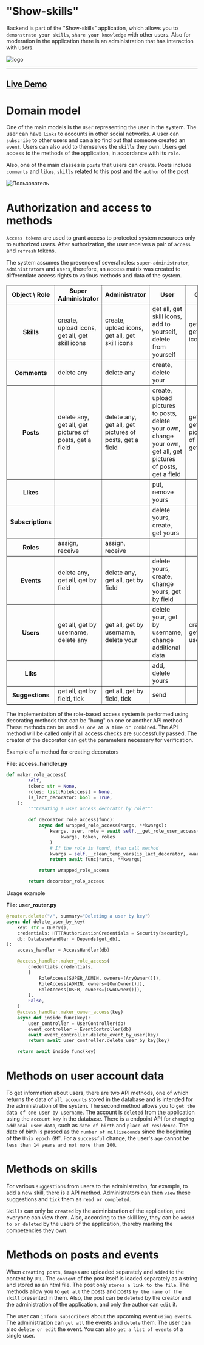 # "Show-skills"

Backend is part of the "Show-skills" application, which allows you to `demonstrate your skills`, `share your knowledge` with other users. Also for moderation in the application there is an administration that has interaction with users.

![logo](https://user-images.githubusercontent.com/78900834/179995939-36a85425-f78d-43e4-8f05-d4ec7b2ed8e3.png)

***
<h2><a  href="https://show-skills.deta.dev/docs#/">Live Demo</a></h2>


# Domain model
One of the main models is the `User` representing the user in the system. The user can have `links` to accounts in other social networks. 
A user can `subscribe` to other users and can also find out that someone created an `event`.
Users can also add to themselves the `skills` they own. Users get access to the methods of the application, in accordance with its `role`. 

Also, one of the main classes is `posts` that users can create. Posts include `comments` and `likes`, `skills` related to this post and the `author` of the post.

![Пользователь](https://user-images.githubusercontent.com/78900834/179996044-47bf6af7-8719-406d-879e-d6418880b7b3.png)

# Authorization and access to methods
`Access tokens` are used to grant access to protected system resources only to authorized users. After authorization, the user receives a pair of `access` and `refresh` tokens.

The system assumes the presence of several roles: `super-administrator`, `administrators` and `users`, therefore, an access matrix was created to differentiate access rights to various methods and data of the system.

<table cellpadding="5" border="1">
    <thead>
        <tr>
            <th>Object \ Role</th>
            <th>Super Administrator</th>
            <th>Administrator</th>
            <th>User</th>
            <th>Guest</th>
        </tr>
    </thead>
    <tbody>
        <tr>
            <th>Skills</th>
            <td>create, upload icons, get all, get skill icons</td>
            <td>create, upload icons, get all, get skill icons</td>
            <td>get all, get skill icons, add to yourself, delete from yourself</td>
            <td>get all, get skill icons</td>
        </tr>
        <tr>
            <th>Comments</th>
            <td>delete any</td>
            <td>delete any</td>
            <td>create, delete your</td>
            <td></td>
        </tr>
        <tr>
            <th>Posts</th>
            <td>delete any, get all, get pictures of posts, get a field</td>
            <td>delete any, get all, get pictures of posts, get a field</td>
            <td>create, upload pictures to posts, delete your own, change your own, get all, get pictures of posts, get a field</td>
            <td>get all, get pictures of posts, get a field</td>
        </tr>
        <tr>
            <th>Likes</th>
            <td></td>
            <td></td>
            <td>put, remove yours</td>
            <td></td>
        </tr>
        <tr>
            <th>Subscriptions</th>
            <td></td>
            <td></td>
            <td>delete yours, create, get yours</td>
            <td></td>
        </tr>
        <tr>
            <th>Roles</th>
            <td>assign, receive</td>
            <td>assign, receive</td>
            <td></td>
            <td></td>
        </tr>
        <tr>
            <th>Events</th>
            <td>delete any, get all, get by field</td>
            <td>delete any, get all, get by field</td>
            <td>delete yours, create, change yours, get by field</td>
            <td></td>
        </tr>
        <tr>
            <th>Users</th>
            <td>get all, get by username, delete any</td>
            <td>get all, get by username, delete your</td>
            <td>delete your, get by username, change additional data</td>
            <td>create, get by username</td>
        </tr>
        <tr>
            <th>Liks</th>
            <td></td>
            <td></td>
            <td>add, delete yours</td>
            <td></td>
        </tr>
        <tr>
            <th>Suggestions</th>
            <td>get all, get by field, tick</td>
            <td>get all, get by field, tick</td>
            <td>send</td>
            <td></td>
        </tr>
    </tbody>
</table>

The implementation of the role-based access system is performed using decorating methods that can be "hung" on one or another API method. 
These methods can be used `as one at a time or combined`. The API method will be called only if all access checks are successfully passed.
The creator of the decorator can get the parameters necessary for verification.

Example of a method for creating decorators

**File: access_handler.py**
```python
def maker_role_access(
        self,
        token: str = None,
        roles: list[RoleAccess] = None,
        is_lact_decorator: bool = True,
    ):
        """Creating a user access decorator by role"""

        def decorator_role_access(func):
            async def wrapped_role_access(*args, **kwargs):
                kwargs, user, role = await self.__get_role_user_access(
                    kwargs, token, roles
                )
                # If the role is found, then call method
                kwargs = self.__clean_temp_vars(is_lact_decorator, kwargs)
                return await func(*args, **kwargs)

            return wrapped_role_access

        return decorator_role_access
```

Usage example

**File: user_router.py**
```python
@router.delete("/", summary="Deleting a user by key")
async def delete_user_by_key(
    key: str = Query(),
    credentials: HTTPAuthorizationCredentials = Security(security),
    db: DatabaseHandler = Depends(get_db),
):
    access_handler = AccessHandler(db)

    @access_handler.maker_role_access(
        credentials.credentials,
        [
            RoleAccess(SUPER_ADMIN, owners=[AnyOwner()]),
            RoleAccess(ADMIN, owners=[OwnOwner()]),
            RoleAccess(USER, owners=[OwnOwner()]),
        ],
        False,
    )
    @access_handler.maker_owner_access(key)
    async def inside_func(key):
        user_controller = UserController(db)
        event_controller = EventController(db)
        await event_controller.delete_event_by_user(key)
        return await user_controller.delete_user_by_key(key)

    return await inside_func(key)
```

# Methods on user account data
To get information about users, there are two API methods, one of which returns the data of `all accounts` stored in the database 
and is intended for the administration of the system. The second method allows you to `get the data of one user by username`. 
The account is `deleted` from the application using the `account key` in the database. 
There is a endpoint API for `changing addional user data`, such as `date of birth` and `place of residence`.
The date of birth is passed as the `number of milliseconds` since the beginning of the `Unix epoch GMT`.
For a `successful` change, the user's `age` cannot be `less than 14 years and not more than 100`.

# Methods on skills
For various `suggestions` from users to the administration, for example, to add a new skill, there is a API method. 
Administrators can then `view` these suggestions and `tick` them as `read or completed`. 

`Skills` can only be `created` by the administration of the application, and everyone can view them.
Also, according to the skill key, they can be `added to or deleted` by the users of the application, thereby marking the competencies they own.

# Methods on posts and events
When `creating posts`, `images` are uploaded separately and `added` to the content by `URL`. 
The `content` of the post itself is loaded separately as a string and stored as an html file. 
The post only `stores a link to the file`. The methods allow you to `get all` the posts and posts `by the name of the skill` presented in them. 
Also, the post can be `deleted` by the creator and the administration of the application, and only the author can `edit` it.

The user can `inform subscribers` about the upcoming event `using events`. The administration can `get all` the events and `delete` them. 
The user can also `delete or edit` the event. You can also `get a list of events` of a single user.
